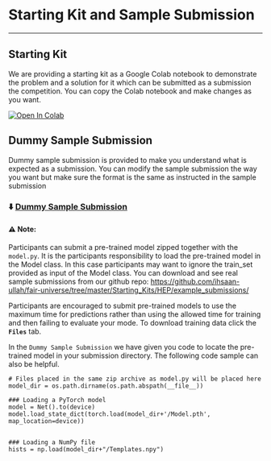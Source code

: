 # Starting Kit and Sample Submission
***

## Starting Kit
We are providing a starting kit as a Google Colab notebook to demonstrate the problem and a solution for it which can be submitted as a submission the competition. You can copy the Colab notebook and make changes as you want.  

[![Open In Colab](https://colab.research.google.com/assets/colab-badge.svg)](https://colab.research.google.com/github/ihsaan-ullah/fair-universe/blob/master/Starting_Kits/HEP/StartingKit_HiggsML_Uncertainty_Challenge.ipynb#scrollTo=Rpw8UzjelmUv)


## Dummy Sample Submission
Dummy sample submission is provided to make you understand what is expected as a submission. You can modify the sample submission the way you want but make sure the format is the same as instructed in the sample submission

### ⬇️ [Dummy Sample Submission](https://www.codabench.org/datasets/download/63360834-32fb-4272-b3ad-a0cae42fa37c/)


#### ⚠️ Note:
Participants can submit a pre-trained model zipped together with the `model.py`. It is the participants responsibility to load the pre-trained model in the Model class. In this case participants may want to ignore the train_set provided as input of the Model class. 
You can download and see real sample submissions from our github repo: https://github.com/ihsaan-ullah/fair-universe/tree/master/Starting_Kits/HEP/example_submissions/

Participants are encouraged to submit pre-trained models to use the maximum time for predictions rather than using the allowed time for training and then failing to evaluate your mode. To download training data click the **`Files`** tab.

In the `Dummy Sample Submission` we have given you code to locate the pre-trained model in your submission directory. The following code sample can also be helpful.

```
# Files placed in the same zip archive as model.py will be placed here
model_dir = os.path.dirname(os.path.abspath(__file__))

### Loading a PyTorch model
model = Net().to(device)
model.load_state_dict(torch.load(model_dir+'/Model.pth',  map_location=device))

        
### Loading a NumPy file
hists = np.load(model_dir+"/Templates.npy")
```